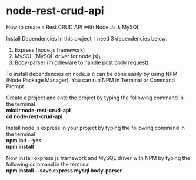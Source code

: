 # node-rest-crud-api
How to create a Rest CRUD API with Node.Js &amp; MySQL

Install Dependencies
In this project, I need 3 dependencies below:

1. Express (node.js framework)
2. MySQL (MySQL driver for node.js)\
3. Body-parser (middleware to handle post body request)

To install dependencies on node.js it can be done easily by using NPM (Node Package Manager).
You can run NPM in Terminal or Command Prompt.

Create a project and ente the project by typing the following command in the terminal
<br><b>mkdir node-rest-crud-api<br>
cd node-rest-crud-api</b>

Install node js express in your project by typing the following command in the terminal
<br><b>npm init --yes<br>
npm install</b>

Now install express js framework and MySQL driver with NPM by typing the following command in the terminal
<br><b>npm install --save express mysql body-parser</b>
